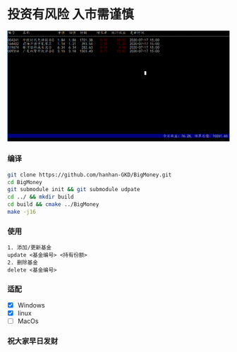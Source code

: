 # 投资有风险 入市需谨慎

![sample](./1594979779.jpg)
### 编译

``` sh
git clone https://github.com/hanhan-GKD/BigMoney.git
cd BigMoney
git submodule init && git submodule udpate
cd ../ && mkdir build
cd build && cmake ../BigMoney
make -j16
```

### 使用
```
1. 添加/更新基金 
update <基金编号> <持有份额>
2. 删除基金
delete <基金编号>
```

### 适配

- [x] Windows
- [x] linux
- [ ] MacOs

###  祝大家早日发财
